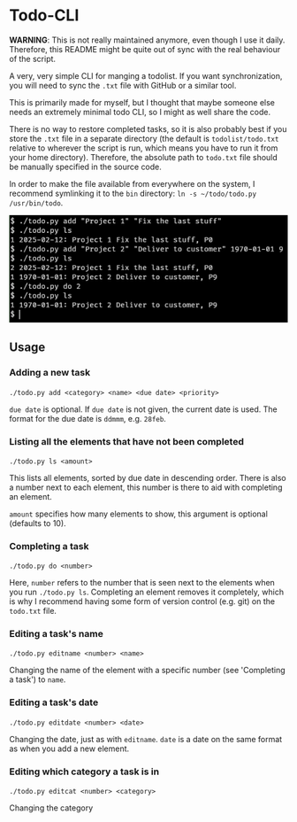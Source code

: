 # Todo-CLI

**WARNING**: This is not really maintained anymore, even though I use it daily. Therefore, this README might be quite out of sync with the real behaviour of the script.

A very, very simple CLI for manging a todolist. If you want synchronization, you will need to sync the `.txt` file with GitHub or a similar tool.

This is primarily made for myself, but I thought that maybe someone else needs an extremely minimal todo CLI, so I might as well share the code.

There is no way to restore completed tasks, so it is also probably best if you store the `.txt` file in a separate directory (the default is `todolist/todo.txt` relative to wherever the script is run, which means you have to run it from your home directory). Therefore, the absolute path to `todo.txt` file should be manually specified in the source code.

In order to make the file available from everywhere on the system, I recommend symlinking it to the `bin` directory: `ln -s ~/todo/todo.py /usr/bin/todo`.

![image of use](/images/image.png)

## Usage

### Adding a new task

`./todo.py add <category> <name> <due date> <priority>`

`due date` is optional. If `due date` is not given, the current date is used. The format for the due date is `ddmmm`, e.g. `28feb`.

### Listing all the elements that have not been completed

`./todo.py ls <amount>`

This lists all elements, sorted by due date in descending order. There is also a number next to each element, this number is there to aid with completing an element.

`amount` specifies how many elements to show, this argument is optional (defaults to 10).

### Completing a task

`./todo.py do <number>`

Here, `number` refers to the number that is seen next to the elements when you run `./todo.py ls`. Completing an element removes it completely, which is why I recommend having some form of version control (e.g. git) on the `todo.txt` file.

### Editing a task's name

`./todo.py editname <number> <name>`

Changing the name of the element with a specific number (see 'Completing a task') to `name`.

### Editing a task's date

`./todo.py editdate <number> <date>`

Changing the date, just as with `editname`. `date` is a date on the same format as when you add a new element.

### Editing which category a task is in

`./todo.py editcat <number> <category>`

Changing the category
